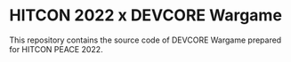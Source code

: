 # HITCON 2022 x DEVCORE Wargame

This repository contains the source code of DEVCORE Wargame prepared for HITCON PEACE 2022.
